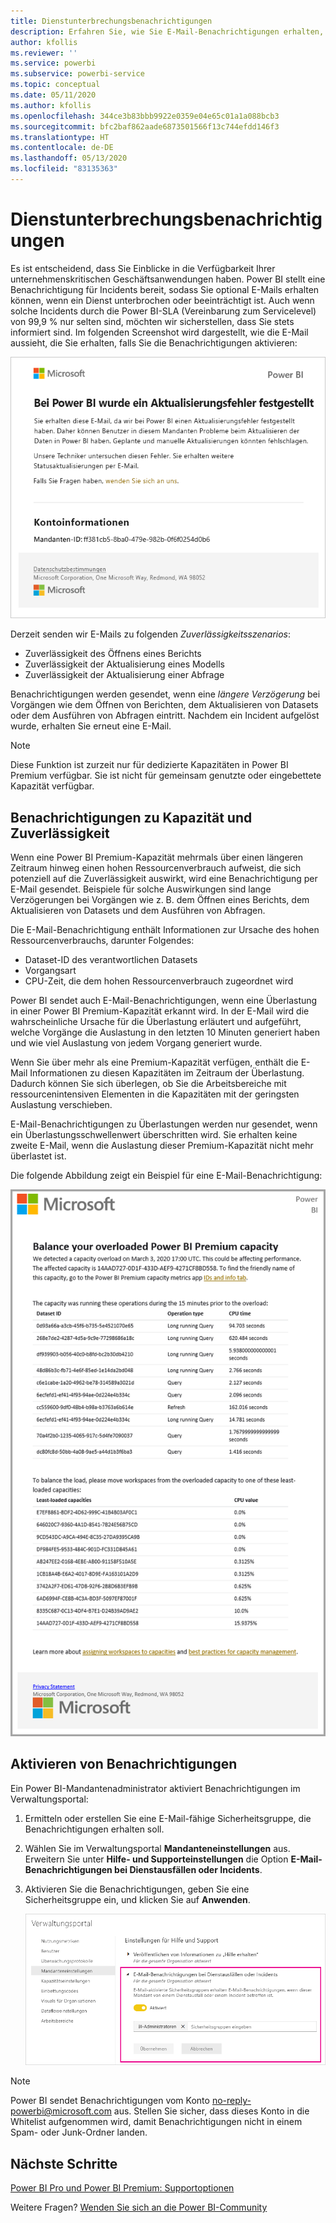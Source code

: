 ```yaml
---
title: Dienstunterbrechungsbenachrichtigungen
description: Erfahren Sie, wie Sie E-Mail-Benachrichtigungen erhalten, wenn ein Power BI-Dienst unterbrochen oder beeinträchtigt ist.
author: kfollis
ms.reviewer: ''
ms.service: powerbi
ms.subservice: powerbi-service
ms.topic: conceptual
ms.date: 05/11/2020
ms.author: kfollis
ms.openlocfilehash: 344ce3b83bbb9922e0359e04e65c01a1a088bcb3
ms.sourcegitcommit: bfc2baf862aade6873501566f13c744efdd146f3
ms.translationtype: HT
ms.contentlocale: de-DE
ms.lasthandoff: 05/13/2020
ms.locfileid: "83135363"
---
```

# <a name="service-interruption-notifications"></a>Dienstunterbrechungsbenachrichtigungen

Es ist entscheidend, dass Sie Einblicke in die Verfügbarkeit Ihrer unternehmenskritischen Geschäftsanwendungen haben. Power BI stellt eine Benachrichtigung für Incidents bereit, sodass Sie optional E-Mails erhalten können, wenn ein Dienst unterbrochen oder beeinträchtigt ist. Auch wenn solche Incidents durch die Power BI-SLA (Vereinbarung zum Servicelevel) von 99,9 % nur selten sind, möchten wir sicherstellen, dass Sie stets informiert sind. Im folgenden Screenshot wird dargestellt, wie die E-Mail aussieht, die Sie erhalten, falls Sie die Benachrichtigungen aktivieren:

![Benachrichtigungs-E-Mail zur Aktualisierung](media/service-interruption-notifications/refresh-notification-email.png)

Derzeit senden wir E-Mails zu folgenden _Zuverlässigkeitsszenarios_:

- Zuverlässigkeit des Öffnens eines Berichts
- Zuverlässigkeit der Aktualisierung eines Modells
- Zuverlässigkeit der Aktualisierung einer Abfrage

Benachrichtigungen werden gesendet, wenn eine _längere Verzögerung_ bei Vorgängen wie dem Öffnen von Berichten, dem Aktualisieren von Datasets oder dem Ausführen von Abfragen eintritt. Nachdem ein Incident aufgelöst wurde, erhalten Sie erneut eine E-Mail.

> [!NOTE]
> Diese Funktion ist zurzeit nur für dedizierte Kapazitäten in Power BI Premium verfügbar. Sie ist nicht für gemeinsam genutzte oder eingebettete Kapazität verfügbar.

## <a name="capacity-and-reliability-notifications"></a>Benachrichtigungen zu Kapazität und Zuverlässigkeit

Wenn eine Power BI Premium-Kapazität mehrmals über einen längeren Zeitraum hinweg einen hohen Ressourcenverbrauch aufweist, die sich potenziell auf die Zuverlässigkeit auswirkt, wird eine Benachrichtigung per E-Mail gesendet. Beispiele für solche Auswirkungen sind lange Verzögerungen bei Vorgängen wie z. B. dem Öffnen eines Berichts, dem Aktualisieren von Datasets und dem Ausführen von Abfragen. 

Die E-Mail-Benachrichtigung enthält Informationen zur Ursache des hohen Ressourcenverbrauchs, darunter Folgendes:

* Dataset-ID des verantwortlichen Datasets
* Vorgangsart
* CPU-Zeit, die dem hohen Ressourcenverbrauch zugeordnet wird

Power BI sendet auch E-Mail-Benachrichtigungen, wenn eine Überlastung in einer Power BI Premium-Kapazität erkannt wird. In der E-Mail wird die wahrscheinliche Ursache für die Überlastung erläutert und aufgeführt, welche Vorgänge die Auslastung in den letzten 10 Minuten generiert haben und wie viel Auslastung von jedem Vorgang generiert wurde. 


Wenn Sie über mehr als eine Premium-Kapazität verfügen, enthält die E-Mail Informationen zu diesen Kapazitäten im Zeitraum der Überlastung. Dadurch können Sie sich überlegen, ob Sie die Arbeitsbereiche mit ressourcenintensiven Elementen in die Kapazitäten mit der geringsten Auslastung verschieben.

E-Mail-Benachrichtigungen zu Überlastungen werden nur gesendet, wenn ein Überlastungsschwellenwert überschritten wird. Sie erhalten keine zweite E-Mail, wenn die Auslastung dieser Premium-Kapazität nicht mehr überlastet ist.

Die folgende Abbildung zeigt ein Beispiel für eine E-Mail-Benachrichtigung:

![E-Mail-Benachrichtigung zur Überlastung der Kapazität](media/service-interruption-notifications/refresh-notification-email-2.png)


## <a name="enable-notifications"></a>Aktivieren von Benachrichtigungen

Ein Power BI-Mandantenadministrator aktiviert Benachrichtigungen im Verwaltungsportal:

1. Ermitteln oder erstellen Sie eine E-Mail-fähige Sicherheitsgruppe, die Benachrichtigungen erhalten soll.

1. Wählen Sie im Verwaltungsportal **Mandanteneinstellungen** aus. Erweitern Sie unter **Hilfe- und Supporteinstellungen** die Option **E-Mail-Benachrichtigungen bei Dienstausfällen oder Incidents**.

1. Aktivieren Sie die Benachrichtigungen, geben Sie eine Sicherheitsgruppe ein, und klicken Sie auf **Anwenden**.

    ![Aktivieren von Dienstbenachrichtigungen](media/service-interruption-notifications/enable-notifications.png)

> [!NOTE]
> Power BI sendet Benachrichtigungen vom Konto no-reply-powerbi@microsoft.com aus. Stellen Sie sicher, dass dieses Konto in die Whitelist aufgenommen wird, damit Benachrichtigungen nicht in einem Spam- oder Junk-Ordner landen.

## <a name="next-steps"></a>Nächste Schritte

[Power BI Pro und Power BI Premium: Supportoptionen](service-support-options.md)

Weitere Fragen? [Wenden Sie sich an die Power BI-Community](https://community.powerbi.com/)
